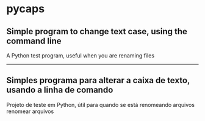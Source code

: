 # pycaps

## Simple program to change text case, using the command line

A Python test program, useful when you are renaming files

-- --

## Simples programa para alterar a caixa de texto, usando a linha de comando

Projeto de teste em Python, útil para quando se está renomeando arquivos renomear arquivos